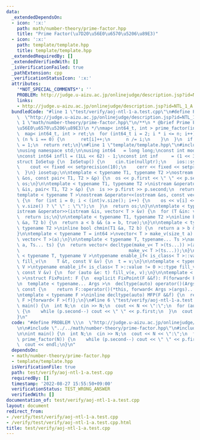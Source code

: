 ```yaml
---
data:
  _extendedDependsOn:
  - icon: ':x:'
    path: math/number-theory/prime-factor.hpp
    title: "Prime Factor(\u7D20\u56E0\u6570\u5206\u89E3)"
  - icon: ':x:'
    path: template/template.hpp
    title: template/template.hpp
  _extendedRequiredBy: []
  _extendedVerifiedWith: []
  _isVerificationFailed: true
  _pathExtension: cpp
  _verificationStatusIcon: ':x:'
  attributes:
    '*NOT_SPECIAL_COMMENTS*': ''
    PROBLEM: http://judge.u-aizu.ac.jp/onlinejudge/description.jsp?id=NTL_1_A
    links:
    - http://judge.u-aizu.ac.jp/onlinejudge/description.jsp?id=NTL_1_A
  bundledCode: "#line 1 \"test/verify/aoj-ntl-1-a.test.cpp\"\n#define PROBLEM \\\n\
    \  \"http://judge.u-aizu.ac.jp/onlinejudge/description.jsp?id=NTL_1_A\"\n\n#line\
    \ 1 \"math/number-theory/prime-factor.hpp\"\n/**\n * @brief Prime Factor(\u7D20\
    \u56E0\u6570\u5206\u89E3)\n */\nmap< int64_t, int > prime_factor(int64_t n) {\n\
    \  map< int64_t, int > ret;\n  for (int64_t i = 2; i * i <= n; i++) {\n    while\
    \ (n % i == 0) {\n      ret[i]++;\n      n /= i;\n    }\n  }\n  if (n != 1) ret[n]\
    \ = 1;\n  return ret;\n}\n#line 1 \"template/template.hpp\"\n#include <bits/stdc++.h>\n\
    \nusing namespace std;\n\nusing int64   = long long;\nconst int mod = 1e9 + 7;\n\
    \nconst int64 infll = (1LL << 62) - 1;\nconst int inf     = (1 << 30) - 1;\n\n\
    struct IoSetup {\n  IoSetup() {\n    cin.tie(nullptr);\n    ios::sync_with_stdio(false);\n\
    \    cout << fixed << setprecision(10);\n    cerr << fixed << setprecision(10);\n\
    \  }\n} iosetup;\n\ntemplate < typename T1, typename T2 >\nostream &operator<<(ostream\
    \ &os, const pair< T1, T2 > &p) {\n  os << p.first << \" \" << p.second;\n  return\
    \ os;\n}\n\ntemplate < typename T1, typename T2 >\nistream &operator>>(istream\
    \ &is, pair< T1, T2 > &p) {\n  is >> p.first >> p.second;\n  return is;\n}\n\n\
    template < typename T >\nostream &operator<<(ostream &os, const vector< T > &v)\
    \ {\n  for (int i = 0; i < (int)v.size(); i++) {\n    os << v[i] << (i + 1 !=\
    \ v.size() ? \" \" : \"\");\n  }\n  return os;\n}\n\ntemplate < typename T >\n\
    istream &operator>>(istream &is, vector< T > &v) {\n  for (T &in: v) is >> in;\n\
    \  return is;\n}\n\ntemplate < typename T1, typename T2 >\ninline bool chmax(T1\
    \ &a, T2 b) {\n  return a < b && (a = b, true);\n}\n\ntemplate < typename T1,\
    \ typename T2 >\ninline bool chmin(T1 &a, T2 b) {\n  return a > b && (a = b, true);\n\
    }\n\ntemplate < typename T = int64 >\nvector< T > make_v(size_t a) {\n  return\
    \ vector< T >(a);\n}\n\ntemplate < typename T, typename... Ts >\nauto make_v(size_t\
    \ a, Ts... ts) {\n  return vector< decltype(make_v< T >(ts...)) >(a,\n       \
    \                                         make_v< T >(ts...));\n}\n\ntemplate\
    \ < typename T, typename V >\ntypename enable_if< is_class< T >::value == 0 >::type\
    \ fill_v(\n    T &t, const V &v) {\n  t = v;\n}\n\ntemplate < typename T, typename\
    \ V >\ntypename enable_if< is_class< T >::value != 0 >::type fill_v(\n    T &t,\
    \ const V &v) {\n  for (auto &e: t) fill_v(e, v);\n}\n\ntemplate < typename F\
    \ >\nstruct FixPoint: F {\n  explicit FixPoint(F &&f): F(forward< F >(f)) {}\n\
    \n  template < typename... Args >\n  decltype(auto) operator()(Args &&...args)\
    \ const {\n    return F::operator()(*this, forward< Args >(args)...);\n  }\n};\n\
    \ntemplate < typename F >\ninline decltype(auto) MFP(F &&f) {\n  return FixPoint<\
    \ F >{forward< F >(f)};\n}\n#line 6 \"test/verify/aoj-ntl-1-a.test.cpp\"\n\nint\
    \ main() {\n  int N;\n  cin >> N;\n  cout << N << \":\";\n  for (auto p: prime_factor(N))\
    \ {\n    while (p.second--) cout << \" \" << p.first;\n  }\n  cout << endl;\n\
    }\n"
  code: "#define PROBLEM \\\n  \"http://judge.u-aizu.ac.jp/onlinejudge/description.jsp?id=NTL_1_A\"\
    \n\n#include \"../../math/number-theory/prime-factor.hpp\"\n#include \"../../template/template.hpp\"\
    \n\nint main() {\n  int N;\n  cin >> N;\n  cout << N << \":\";\n  for (auto p:\
    \ prime_factor(N)) {\n    while (p.second--) cout << \" \" << p.first;\n  }\n\
    \  cout << endl;\n}\n"
  dependsOn:
  - math/number-theory/prime-factor.hpp
  - template/template.hpp
  isVerificationFile: true
  path: test/verify/aoj-ntl-1-a.test.cpp
  requiredBy: []
  timestamp: '2022-08-27 15:55:50+09:00'
  verificationStatus: TEST_WRONG_ANSWER
  verifiedWith: []
documentation_of: test/verify/aoj-ntl-1-a.test.cpp
layout: document
redirect_from:
- /verify/test/verify/aoj-ntl-1-a.test.cpp
- /verify/test/verify/aoj-ntl-1-a.test.cpp.html
title: test/verify/aoj-ntl-1-a.test.cpp
---
```

